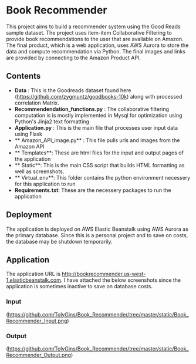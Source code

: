 
# Book Recommender

This project aims to build a recommender system using the Good Reads sample dataset. The project uses item-item Collaborative Filtering to provide book recommendations to the user that are available on Amazon. The final product, which is a web application, uses AWS Aurora to store the data and compute recommendation via Python. The final images and links are provided by connecting to the Amazon Product API.    

## Contents

* **Data** : This is the Goodreads dataset found here (https://github.com/zygmuntz/goodbooks-10k) along with processed correlation Matrix. 
* **Recommendendation_functions.py** : The collaborative filtering computation is is mostly implemented in Mysql for optimization using Python's Jinja2 text formatting 
* **Application.py** : This is the main file that processes user input data using Flask
* ** Amazon_API_image.py** : This file pulls urls and images from the Amazon API 
* ** Templates**: These are html files for the input and output pages of the application
* ** Static**: This is the main CSS script that builds HTML formatting as well as screenshots.
* ** Virtual_env**: This folder contains the python environment necessery for this application to run
* **Requirements.txt**: These are the necessery packages to run the application


## Deployment

The application is deployed on AWS Elastic Beanstalk using AWS Aurora as the primary database. Since this is a personal project and to save on costs, the database may be shutdown temporarily.

## Application 

The application URL is http://bookrecommender.us-west-1.elasticbeanstalk.com. I have attached the below screenshots since the application is sometimes inactive to save on database costs. 

### Input

(https://github.com/TolyGins/Book_Recommender/tree/master/static/Book_Recommender_Input.png)

### Output

(https://github.com/TolyGins/Book_Recommender/tree/master/static/Book_Recommender_Output.png)
